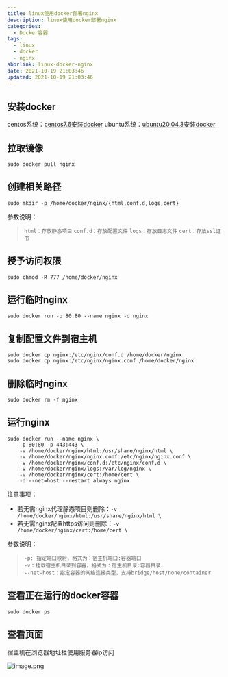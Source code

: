 ```yaml
---
title: linux使用docker部署nginx
description: linux使用docker部署nginx
categories:
  - Docker容器
tags:
  - linux
  - docker
  - nginx
abbrlink: linux-docker-nginx
date: 2021-10-19 21:03:46
updated: 2021-10-19 21:03:46
---
```


## 安装docker

centos系统：[centos7.6安装docker](https://codesensi.cn/docker/centos7.6-docker/)
ubuntu系统：[ubuntu20.04.3安装docker](https://codesensi.cn/docker/ubuntu20.04.3-docker/)

## 拉取镜像

```Shell
sudo docker pull nginx
```

## 创建相关路径

```Shell
sudo mkdir -p /home/docker/nginx/{html,conf.d,logs,cert}
```

参数说明：
> `html：存放静态项目`
> `conf.d：存放配置文件`
> `logs：存放日志文件`
> `cert：存放ssl证书`

## 授予访问权限

```Shell
sudo chmod -R 777 /home/docker/nginx
```

## 运行临时nginx

```Shell
sudo docker run -p 80:80 --name nginx -d nginx
```

## 复制配置文件到宿主机

```Shell
sudo docker cp nginx:/etc/nginx/conf.d /home/docker/nginx
sudo docker cp nginx:/etc/nginx/nginx.conf /home/docker/nginx
```

## 删除临时nginx

```Shell
sudo docker rm -f nginx
```

## 运行nginx

```Shell
sudo docker run --name nginx \
    -p 80:80 -p 443:443 \
    -v /home/docker/nginx/html:/usr/share/nginx/html \
    -v /home/docker/nginx/nginx.conf:/etc/nginx/nginx.conf \
    -v /home/docker/nginx/conf.d:/etc/nginx/conf.d \
    -v /home/docker/nginx/logs:/var/log/nginx \
    -v /home/docker/nginx/cert:/home/cert \
    -d --net=host --restart always nginx
```

注意事项：

- 若无需nginx代理静态项目则删除：`-v /home/docker/nginx/html:/usr/share/nginx/html \`
- 若无需nginx配置https访问则删除：`-v /home/docker/nginx/cert:/home/cert \`

参数说明：

> `-p: 指定端口映射，格式为：宿主机端口:容器端口`  
> `-v：挂载宿主机目录到容器，格式为：宿主机目录:容器目录`  
> `--net-host：指定容器的网络连接类型，支持bridge/host/none/container`

## 查看正在运行的docker容器

```Shell
sudo docker ps
```

## 查看页面

宿主机在浏览器地址栏使用服务器ip访问

![image.png](https://image.codesensi.cn/hexo/post/2021-10-19-21-00-14.png)
